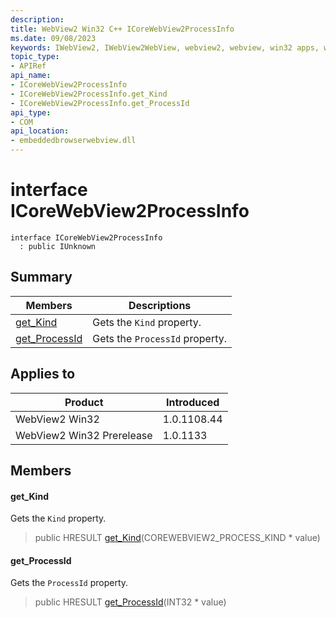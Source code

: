```yaml
---
description: 
title: WebView2 Win32 C++ ICoreWebView2ProcessInfo
ms.date: 09/08/2023
keywords: IWebView2, IWebView2WebView, webview2, webview, win32 apps, win32, edge, ICoreWebView2, ICoreWebView2Controller, browser control, edge html, ICoreWebView2ProcessInfo
topic_type: 
- APIRef
api_name:
- ICoreWebView2ProcessInfo
- ICoreWebView2ProcessInfo.get_Kind
- ICoreWebView2ProcessInfo.get_ProcessId
api_type:
- COM
api_location:
- embeddedbrowserwebview.dll
---
```


# interface ICoreWebView2ProcessInfo

```
interface ICoreWebView2ProcessInfo
  : public IUnknown
```

## Summary

 Members                        | Descriptions
--------------------------------|---------------------------------------------
[get_Kind](#get_kind) | Gets the `Kind` property.
[get_ProcessId](#get_processid) | Gets the `ProcessId` property.

## Applies to

Product                         | Introduced
--------------------------------|---------------------------------------------
WebView2 Win32            |    1.0.1108.44
WebView2 Win32 Prerelease |    1.0.1133

## Members

#### get_Kind

Gets the `Kind` property.

> public HRESULT [get_Kind](#get_kind)(COREWEBVIEW2_PROCESS_KIND * value)

#### get_ProcessId

Gets the `ProcessId` property.

> public HRESULT [get_ProcessId](#get_processid)(INT32 * value)

